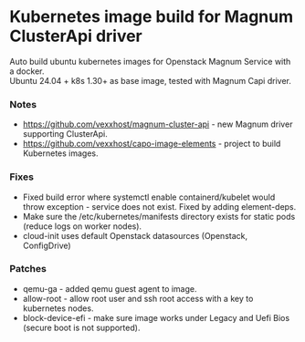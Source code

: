 # Kubernetes image build for Magnum ClusterApi driver

Auto build ubuntu kubernetes images for Openstack Magnum Service with a docker.   
Ubuntu 24.04 + k8s 1.30+ as base image, tested with Magnum Capi driver.

### Notes
* https://github.com/vexxhost/magnum-cluster-api - new Magnum driver supporting ClusterApi.
* https://github.com/vexxhost/capo-image-elements - project to build Kubernetes images.

### Fixes
* Fixed build error where systemctl enable containerd/kubelet would throw exception - service does not exist. Fixed by adding element-deps.
* Make sure the /etc/kubernetes/manifests directory exists for static pods (reduce logs on worker nodes).
* cloud-init uses default Openstack datasources (Openstack, ConfigDrive)

### Patches
* qemu-ga - added qemu guest agent to image.
* allow-root - allow root user and ssh root access with a key to kubernetes nodes.
* block-device-efi - make sure image works under Legacy and Uefi Bios (secure boot is not supported).

